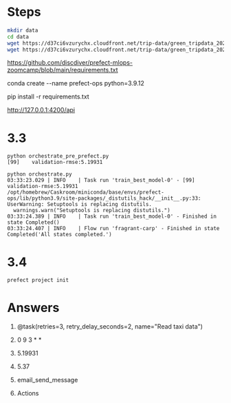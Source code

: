 # Steps

```bash
mkdir data
cd data
wget https://d37ci6vzurychx.cloudfront.net/trip-data/green_tripdata_2023-01.parquet
wget https://d37ci6vzurychx.cloudfront.net/trip-data/green_tripdata_2023-02.parquet
```

https://github.com/discdiver/prefect-mlops-zoomcamp/blob/main/requirements.txt

conda create --name prefect-ops python=3.9.12

pip install -r requirements.txt

http://127.0.0.1:4200/api

# 3.3

```
python orchestrate_pre_prefect.py
[99]    validation-rmse:5.19931
```

```
python orchestrate.py
03:33:23.029 | INFO    | Task run 'train_best_model-0' - [99]   validation-rmse:5.19931
/opt/homebrew/Caskroom/miniconda/base/envs/prefect-ops/lib/python3.9/site-packages/_distutils_hack/__init__.py:33: UserWarning: Setuptools is replacing distutils.
  warnings.warn("Setuptools is replacing distutils.")
03:33:24.389 | INFO    | Task run 'train_best_model-0' - Finished in state Completed()
03:33:24.407 | INFO    | Flow run 'fragrant-carp' - Finished in state Completed('All states completed.')
```

# 3.4

```
prefect project init
```
# Answers

1. @task(retries=3, retry_delay_seconds=2, name="Read taxi data")

2. 0 9 3 * *

3. 5.19931

4. 5.37

5. email_send_message

6. Actions